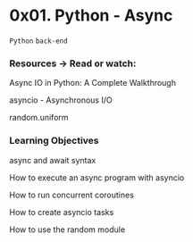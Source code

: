 # 0x01. Python - Async

` Python ` ` back-end `

### Resources -> Read or watch:

Async IO in Python: A Complete Walkthrough

asyncio - Asynchronous I/O

random.uniform

### Learning Objectives

async and await syntax

How to execute an async program with asyncio

How to run concurrent coroutines

How to create asyncio tasks

How to use the random module
